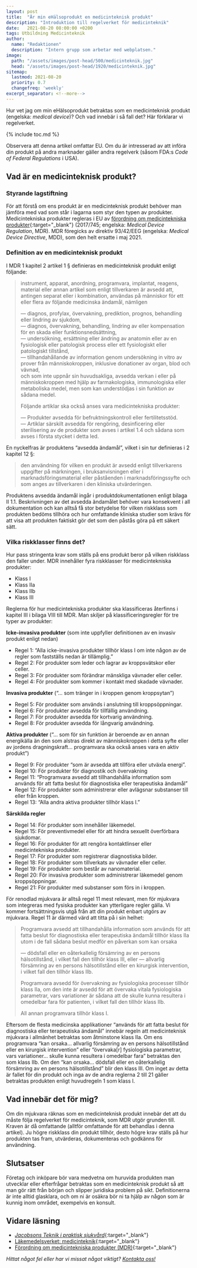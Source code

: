```yaml
---
layout: post
title:  "Är min eHälsoprodukt en medicinteknisk produkt"
description: "Introduktion till regelverket för medicinteknik"
date:   2021-08-20 08:00:00 +0200
tags: Utbildning Medicinteknik
author:
  name: "Redaktionen"
  description: "Intern grupp som arbetar med webplatsen."
image:
  path: "/assets/images/post-head/500/medicinteknik.jpg"
  head: "/assets/images/post-head/1920/medicinteknik.jpg"
sitemap:
  lastmod: 2021-08-20
  priority: 0.7
  changefreq: 'weekly'
excerpt_separator: <!--more-->
---
```

Hur vet jag om min eHälsoprodukt betraktas som en medicinteknisk produkt (engelska: _medical device_)? Och vad innebär i så fall det? Här förklarar vi regelverket.
<!--more-->
{% include toc.md %}

Observera att denna artikel omfattar EU. Om du är intresserad av att införa din produkt på andra marknader gäller andra regelverk (såsom FDA:s _Code of Federal Regulations_ i USA).
## Vad är en medicinteknisk produkt?
### Styrande lagstiftning
För att förstå om ens produkt är en medicinteknisk produkt behöver man jämföra med vad som står i lagarna som styr den typen av produkter. Medicintekniska produkter regleras i EU av [förordning om medicintekniska produkter](https://eur-lex.europa.eu/legal-content/SV/TXT/?uri=CELEX:02017R0745-20200424){:target="_blank"} (2017/745; engelska: _Medical Device Regulation_, MDR). MDR föregicks av direktiv 93/42/EEG (engelska: _Medical Device Directive_, MDD), som den helt ersatte i maj 2021.
### Definition av en medicinteknisk produkt
I MDR 1 kapitel 2 artikel 1 § definieras en medicinteknisk produkt enligt följande:

>instrument, apparat, anordning, programvara, implantat, reagens, material eller annan artikel som enligt tillverkaren är avsedd att, antingen separat eller i kombination, användas på människor för ett eller flera av följande medicinska ändamål, nämligen
>
>—  diagnos, profylax, övervakning, prediktion, prognos, behandling eller lindring av sjukdom,\
>— diagnos, övervakning, behandling, lindring av eller kompensation för en skada eller funktionsnedsättning,\
>— undersökning, ersättning eller ändring av anatomin eller av en fysiologisk eller patologisk process eller ett fysiologiskt eller patologiskt tillstånd,\
>— tillhandahållande av information genom undersökning in vitro av prover från människokroppen, inklusive donationer av organ, blod och vävnad,\
och som inte uppnår sin huvudsakliga, avsedda verkan i eller på människokroppen med hjälp av farmakologiska, immunologiska eller metaboliska medel, men som kan understödjas i sin funktion av sådana medel.
>
>Följande artiklar ska också anses vara medicintekniska produkter:
>
>— Produkter avsedda för befruktningskontroll eller fertilitetsstöd.\
>— Artiklar särskilt avsedda för rengöring, desinficering eller sterilisering av de produkter som avses i artikel 1.4 och sådana som avses i första stycket i detta led.

En nyckelfras är produktens “avsedda ändamål”, vilket i sin tur definieras i 2 kapitel 12 §:

>den användning för vilken en produkt är avsedd enligt tillverkarens uppgifter på märkningen, i bruksanvisningen eller i marknadsföringsmaterial eller påståenden i marknadsföringssyfte och som anges av tillverkaren i den kliniska utvärderingen.

Produktens avsedda ändamål ingår i produktdokumentationen enligt bilaga II 1.1. Beskrivningen av det avsedda ändamålet behöver vara konsekvent i all dokumentation och kan alltså få stor betydelse för vilken riskklass som produkten bedöms tillhöra och hur omfattande kliniska studier som krävs för att visa att produkten faktiskt gör det som den påstås göra på ett säkert sätt.
### Vilka riskklasser finns det?
Hur pass stringenta krav som ställs på ens produkt beror på vilken riskklass den faller under. MDR innehåller fyra riskklasser för medicintekniska produkter:
* Klass I
* Klass IIa
* Klass IIb
* Klass III

Reglerna för hur medicintekniska produkter ska klassificeras återfinns i kapitel III i bilaga VIII till MDR. Man skiljer på klassificeringsregler för tre typer av produkter:

**Icke-invasiva produkter** (som inte uppfyller definitionen av en invasiv produkt enligt nedan)
* Regel 1: “Alla icke-invasiva produkter tillhör klass I om inte någon av de regler som fastställs nedan är tillämplig.”
* Regel 2: För produkter som leder och lagrar av kroppsvätskor eller celler.
* Regel 3: För produkter som förändrar mänskliga vävnader eller celler.
* Regel 4: För produkter som kommer i kontakt med skadade vävnader.

**Invasiva produkter** (“... som tränger in i kroppen genom kroppsytan”)
* Regel 5: För produkter som används i anslutning till kroppsöppningar.
* Regel 6: För produkter avsedda för tillfällig användning.
* Regel 7: För produkter avsedda för kortvarig användning.
* Regel 8: För produkter avsedda för långvarig användning.

**Aktiva produkter** (“... som för sin funktion är beroende av en annan energikälla än den som alstras direkt av människokroppen i detta syfte eller av jordens dragningskraft… programvara ska också anses vara en aktiv produkt”)
* Regel 9: För produkter “som är avsedda att tillföra eller utväxla energi”.
* Regel 10: För produkter för diagnostik och övervakning 
* Regel 11: “Programvara avsedd att tillhandahålla information som används för att fatta beslut för diagnostiska eller terapeutiska ändamål”
* Regel 12: För produkter som administrerar eller avlägsnar substanser till eller från kroppen.
* Regel 13: “Alla andra aktiva produkter tillhör klass I.”

**Särskilda regler**
* Regel 14: För produkter som innehåller läkemedel.
* Regel 15: För preventivmedel eller för att hindra sexuellt överförbara sjukdomar.
* Regel 16: För produkter för att rengöra kontaktlinser eller medicintekniska produkter.
* Regel 17: För produkter som registrerar diagnostiska bilder.
* Regel 18: För produkter som tillverkats av vävnader eller celler.
* Regel 19: För produkter som består av nanomaterial.
* Regel 20: För invasiva produkter som administrerar läkemedel genom kroppsöppningar.
* Regel 21: För produkter med substanser som förs in i kroppen.

För renodlad mjukvara är alltså regel 11 mest relevant, men för mjukvara som integreras med fysiska produkter kan ytterligare regler gälla. Vi kommer fortsättningsvis utgå från att din produkt enbart utgörs av mjukvara. Regel 11 är därmed värd att titta på i sin helhet:

> Programvara avsedd att tillhandahålla information som används för att fatta beslut för diagnostiska eller terapeutiska ändamål tillhör klass IIa utom i de fall sådana beslut medför en påverkan som kan orsaka
>
> — dödsfall eller en oåterkallelig försämring av en persons hälsotillstånd, i vilket fall den tillhör klass III, eller
>— allvarlig försämring av en persons hälsotillstånd eller en kirurgisk intervention, i vilket fall den tillhör klass IIb.
>
>Programvara avsedd för övervakning av fysiologiska processer tillhör klass IIa, om den inte är avsedd för att övervaka vitala fysiologiska parametrar, vars variationer är sådana att de skulle kunna resultera i omedelbar fara för patienten, i vilket fall den tillhör klass IIb.
>
>All annan programvara tillhör klass I.

Eftersom de flesta medicinska applikationer “används för att fatta beslut för diagnostiska eller terapeutiska ändamål” innebär regeln att medicinteknisk mjukvara i allmänhet betraktas som åtminstone klass IIa. Om ens programvara “kan orsaka… allvarlig försämring av en persons hälsotillstånd eller en kirurgisk intervention” eller “övervaka[r] fysiologiska parametrar, vars variationer… skulle kunna resultera i omedelbar fara” betraktas den som klass IIb. Om den “kan orsaka... dödsfall eller en oåterkallelig försämring av en persons hälsotillstånd” blir den klass III. Om inget av detta är fallet för din produkt och inga av de andra reglerna 2 till 21 gäller betraktas produkten enligt huvudregeln 1 som klass I. 
## Vad innebär det för mig?
Om din mjukvara räknas som en medicinteknisk produkt innebär det att du måste följa regelverket för medicinteknik, som MDR utgör grunden till. Kraven är då omfattande (alltför omfattande för att behandlas i denna artikel). Ju högre riskklass din produkt tillhör, desto högre krav ställs på hur produkten tas fram, utvärderas, dokumenteras och godkänns för användning.
## Slutsatser
Företag och inköpare bör vara medvetna om huruvida produkten man utvecklar eller efterfrågar betraktas som en medicinteknisk produkt så att man gör rätt från början och slipper juridiska problem på sikt. Definitionerna är inte alltid glasklara, och om ni är osäkra bör ni ta hjälp av någon som är kunnig inom området, exempelvis en konsult.
## Vidare läsning
* [_Jacobsons Teknik i praktisk sjukvård_](https://www.bokus.com/bok/9789144117324/jacobsons-teknik-i-praktisk-sjukvard/){:target="_blank"}
* [Läkemedelsverket: medicinteknik](https://www.lakemedelsverket.se/sv/medicinteknik){:target="_blank"}
* [Förordning om medicintekniska produkter (MDR)](https://eur-lex.europa.eu/legal-content/SV/TXT/?uri=CELEX:02017R0745-20200424){:target="_blank"}

_Hittat något fel eller har vi missat något viktigt? [Kontakta oss!](/index.html#form-message)_
